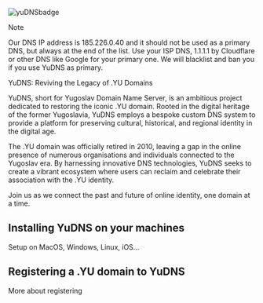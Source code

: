 ![yuDNSbadge](https://github.com/user-attachments/assets/d305a6ca-344e-41a1-8142-e4f28a759432)

> [!NOTE]
> Our DNS IP address is 185.226.0.40 and it should not be used as a primary DNS, but always at the end of the list. Use your ISP DNS, 1.1.1.1 by Cloudflare or other DNS like Google for your primary one. We will blacklist and ban you if you use YuDNS as primary.

YuDNS: Reviving the Legacy of .YU Domains

YuDNS, short for Yugoslav Domain Name Server, is an ambitious project dedicated to restoring the iconic .YU domain. Rooted in the digital heritage of the former Yugoslavia, YuDNS employs a bespoke custom DNS system to provide a platform for preserving cultural, historical, and regional identity in the digital age.

The .YU domain was officially retired in 2010, leaving a gap in the online presence of numerous organisations and individuals connected to the Yugoslav era. By harnessing innovative DNS technologies, YuDNS seeks to create a vibrant ecosystem where users can reclaim and celebrate their association with the .YU identity.

Join us as we connect the past and future of online identity, one domain at a time.

## Installing YuDNS on your machines
Setup on MacOS, Windows, Linux, iOS...

## Registering a .YU domain to YuDNS
More about registering
